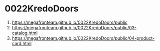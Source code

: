 # 0022KredoDoors
1. <https://megafronteam.github.io/0022KredoDoors/public>
1. <https://megafronteam.github.io/0022KredoDoors/public/03-catalog.html>
1. <https://megafronteam.github.io/0022KredoDoors/public/04-product-card.html>

